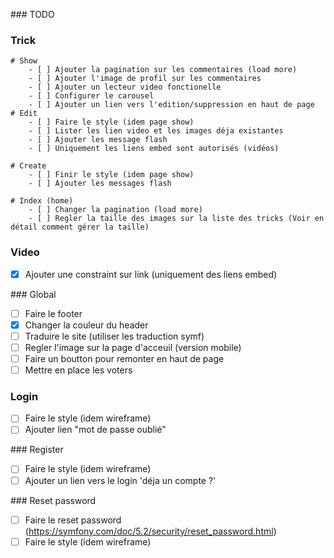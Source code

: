 ### TODO

### Trick
    # Show
        - [ ] Ajouter la pagination sur les commentaires (load more)
        - [ ] Ajouter l'image de profil sur les commentaires
        - [ ] Ajouter un lecteur video fonctionelle
        - [ ] Configurer le carousel
        - [ ] Ajouter un lien vers l'edition/suppression en haut de page
    # Edit
        - [ ] Faire le style (idem page show)
        - [ ] Lister les lien video et les images déja existantes
        - [ ] Ajouter les message flash
        - [ ] Uniquement les liens embed sont autorisés (vidéos)

    # Create
        - [ ] Finir le style (idem page show)
        - [ ] Ajouter les messages flash

    # Index (home)
        - [ ] Changer la pagination (load more)
        - [ ] Regler la taille des images sur la liste des tricks (Voir en détail comment gérer la taille)

### Video
- [x] Ajouter une constraint sur link (uniquement des liens embed)

### Global
- [ ] Faire le footer
- [x] Changer la couleur du header
- [ ] Traduire le site (utiliser les traduction symf)
- [ ] Regler l'image sur la page d'acceuil (version mobile)
- [ ] Faire un boutton pour remonter en haut de page
- [ ] Mettre en place les voters

### Login
- [ ] Faire le style (idem wireframe)
- [ ] Ajouter lien "mot de passe oublié"

### Register
- [ ] Faire le style (idem wireframe)
- [ ] Ajouter un lien vers le login 'déja un compte ?'

### Reset password
- [ ] Faire le reset password (https://symfony.com/doc/5.2/security/reset_password.html)
- [ ] Faire le style (idem wireframe)